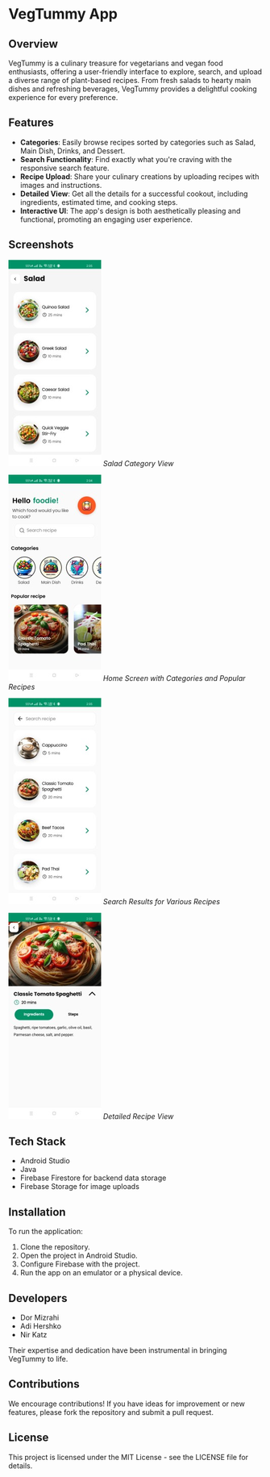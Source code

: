 # VegTummy App

## Overview
VegTummy is a culinary treasure for vegetarians and vegan food enthusiasts, offering a user-friendly interface to explore, search, and upload a diverse range of plant-based recipes. From fresh salads to hearty main dishes and refreshing beverages, VegTummy provides a delightful cooking experience for every preference.

## Features
- **Categories**: Easily browse recipes sorted by categories such as Salad, Main Dish, Drinks, and Dessert.
- **Search Functionality**: Find exactly what you're craving with the responsive search feature.
- **Recipe Upload**: Share your culinary creations by uploading recipes with images and instructions.
- **Detailed View**: Get all the details for a successful cookout, including ingredients, estimated time, and cooking steps.
- **Interactive UI**: The app's design is both aesthetically pleasing and functional, promoting an engaging user experience.

## Screenshots
![Salad Category](app/src/main/res/drawable/salad_catagory_screenshot.jpeg)
*Salad Category View*

![Home Screen](app/src/main/res/drawable/home_screen_screenshot.jpeg)
*Home Screen with Categories and Popular Recipes*

![Search Results](app/src/main/res/drawable/search_results_screenshot.jpeg)
*Search Results for Various Recipes*

![Recipe Detail](app/src/main/res/drawable/recipe_detail_screenshot.jpeg)
*Detailed Recipe View*

## Tech Stack
- Android Studio
- Java
- Firebase Firestore for backend data storage
- Firebase Storage for image uploads

## Installation
To run the application:
1. Clone the repository.
2. Open the project in Android Studio.
3. Configure Firebase with the project.
4. Run the app on an emulator or a physical device.

## Developers
- Dor Mizrahi
- Adi Hershko
- Nir Katz

Their expertise and dedication have been instrumental in bringing VegTummy to life.

## Contributions
We encourage contributions! If you have ideas for improvement or new features, please fork the repository and submit a pull request.

## License
This project is licensed under the MIT License - see the LICENSE file for details.
